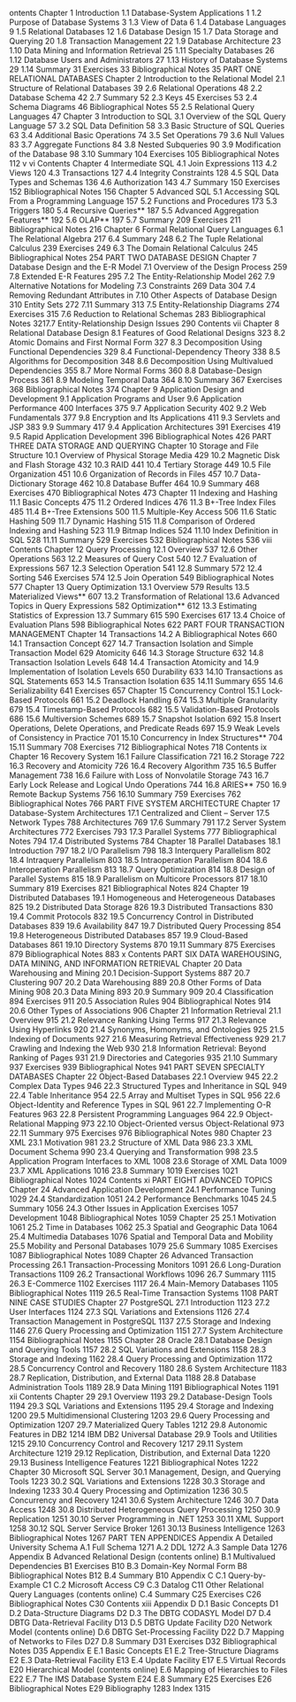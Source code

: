 ontents
Chapter 1 Introduction
1.1 Database-System Applications 1
1.2 Purpose of Database Systems 3
1.3 View of Data 6
1.4 Database Languages 9
1.5 Relational Databases 12
1.6 Database Design 15
1.7 Data Storage and Querying 20
1.8 Transaction Management 22
1.9 Database Architecture 23
1.10 Data Mining and Information
Retrieval 25
1.11 Specialty Databases 26
1.12 Database Users and Administrators 27
1.13 History of Database Systems 29
1.14 Summary 31
Exercises 33
Bibliographical Notes 35
PART ONE RELATIONAL DATABASES
Chapter 2 Introduction to the Relational Model
2.1 Structure of Relational Databases 39
2.6 Relational Operations 48
2.2 Database Schema 42
2.7 Summary 52
2.3 Keys 45
Exercises 53
2.4 Schema Diagrams 46
Bibliographical Notes 55
2.5 Relational Query Languages 47
Chapter 3 Introduction to SQL
3.1 Overview of the SQL Query
Language 57
3.2 SQL Data Definition 58
3.3 Basic Structure of SQL Queries 63
3.4 Additional Basic Operations 74
3.5 Set Operations 79
3.6 Null Values 83
3.7 Aggregate Functions 84
3.8 Nested Subqueries 90
3.9 Modification of the Database 98
3.10 Summary 104
Exercises 105
Bibliographical Notes 112
v
vi Contents
Chapter 4 Intermediate SQL
4.1 Join Expressions 113
4.2 Views 120
4.3 Transactions 127
4.4 Integrity Constraints 128
4.5 SQL Data Types and Schemas 136
4.6 Authorization 143
4.7 Summary 150
Exercises 152
Bibliographical Notes 156
Chapter 5 Advanced SQL
5.1 Accessing SQL From a Programming
Language 157
5.2 Functions and Procedures 173
5.3 Triggers 180
5.4 Recursive Queries** 187
5.5 Advanced Aggregation Features** 192
5.6 OLAP** 197
5.7 Summary 209
Exercises 211
Bibliographical Notes 216
Chapter 6 Formal Relational Query Languages
6.1 The Relational Algebra 217
6.4 Summary 248
6.2 The Tuple Relational Calculus 239
Exercises 249
6.3 The Domain Relational Calculus 245
Bibliographical Notes 254
PART TWO DATABASE DESIGN
Chapter 7 Database Design and the E-R Model
7.1 Overview of the Design Process 259
7.8 Extended E-R Features 295
7.2 The Entity-Relationship Model 262
7.9 Alternative Notations for Modeling
7.3 Constraints 269
Data 304
7.4 Removing Redundant Attributes in
7.10 Other Aspects of Database Design 310
Entity Sets 272
7.11 Summary 313
7.5 Entity-Relationship Diagrams 274
Exercises 315
7.6 Reduction to Relational Schemas 283
Bibliographical Notes 3217.7 Entity-Relationship Design Issues 290
Contents vii
Chapter 8 Relational Database Design
8.1 Features of Good Relational
Designs 323
8.2 Atomic Domains and First Normal
Form 327
8.3 Decomposition Using Functional
Dependencies 329
8.4 Functional-Dependency Theory 338
8.5 Algorithms for Decomposition 348
8.6 Decomposition Using Multivalued
Dependencies 355
8.7 More Normal Forms 360
8.8 Database-Design Process 361
8.9 Modeling Temporal Data 364
8.10 Summary 367
Exercises 368
Bibliographical Notes 374
Chapter 9 Application Design and Development
9.1 Application Programs and User
9.6 Application Performance 400
Interfaces 375
9.7 Application Security 402
9.2 Web Fundamentals 377
9.8 Encryption and Its Applications 411
9.3 Servlets and JSP 383
9.9 Summary 417
9.4 Application Architectures 391
Exercises 419
9.5 Rapid Application Development 396
Bibliographical Notes 426
PART THREE DATA STORAGE AND QUERYING
Chapter 10 Storage and File Structure
10.1 Overview of Physical Storage
Media 429
10.2 Magnetic Disk and Flash Storage 432
10.3 RAID 441
10.4 Tertiary Storage 449
10.5 File Organization 451
10.6 Organization of Records in Files 457
10.7 Data-Dictionary Storage 462
10.8 Database Buffer 464
10.9 Summary 468
Exercises 470
Bibliographical Notes 473
Chapter 11 Indexing and Hashing
11.1 Basic Concepts 475
11.2 Ordered Indices 476
11.3 B+-Tree Index Files 485
11.4 B+-Tree Extensions 500
11.5 Multiple-Key Access 506
11.6 Static Hashing 509
11.7 Dynamic Hashing 515
11.8 Comparison of Ordered Indexing and
Hashing 523
11.9 Bitmap Indices 524
11.10 Index Definition in SQL 528
11.11 Summary 529
Exercises 532
Bibliographical Notes 536
viii Contents
Chapter 12 Query Processing
12.1 Overview 537
12.6 Other Operations 563
12.2 Measures of Query Cost 540
12.7 Evaluation of Expressions 567
12.3 Selection Operation 541
12.8 Summary 572
12.4 Sorting 546
Exercises 574
12.5 Join Operation 549
Bibliographical Notes 577
Chapter 13 Query Optimization
13.1 Overview 579
Results 13.5 Materialized Views** 607
13.2 Transformation of Relational
13.6 Advanced Topics in Query
Expressions 582
Optimization** 612
13.3 Estimating Statistics of Expression
13.7 Summary 615
590
Exercises 617
13.4 Choice of Evaluation Plans 598
Bibliographical Notes 622
PART FOUR TRANSACTION MANAGEMENT
Chapter 14 Transactions
14.2 A Bibliographical Notes 660
14.1 Transaction Concept 627
14.7 Transaction Isolation and
Simple Transaction Model 629
Atomicity 646
14.3 Storage Structure 632
14.8 Transaction Isolation Levels 648
14.4 Transaction Atomicity and
14.9 Implementation of Isolation Levels 650
Durability 633
14.10 Transactions as SQL Statements 653
14.5 Transaction Isolation 635
14.11 Summary 655
14.6 Serializability 641
Exercises 657
Chapter 15 Concurrency Control
15.1 Lock-Based Protocols 661
15.2 Deadlock Handling 674
15.3 Multiple Granularity 679
15.4 Timestamp-Based Protocols 682
15.5 Validation-Based Protocols 686
15.6 Multiversion Schemes 689
15.7 Snapshot Isolation 692
15.8 Insert Operations, Delete Operations,
and Predicate Reads 697
15.9 Weak Levels of Consistency in
Practice 701
15.10 Concurrency in Index Structures** 704
15.11 Summary 708
Exercises 712
Bibliographical Notes 718
Contents ix
Chapter 16 Recovery System
16.1 Failure Classification 721
16.2 Storage 722
16.3 Recovery and Atomicity 726
16.4 Recovery Algorithm 735
16.5 Buffer Management 738
16.6 Failure with Loss of Nonvolatile
Storage 743
16.7 Early Lock Release and Logical Undo
Operations 744
16.8 ARIES** 750
16.9 Remote Backup Systems 756
16.10 Summary 759
Exercises 762
Bibliographical Notes 766
PART FIVE SYSTEM ARCHITECTURE
Chapter 17 Database-System Architectures
17.1 Centralized and Client – Server
17.5 Network Types 788
Architectures 769
17.6 Summary 791
17.2 Server System Architectures 772
Exercises 793
17.3 Parallel Systems 777
Bibliographical Notes 794
17.4 Distributed Systems 784
Chapter 18 Parallel Databases
18.1 Introduction 797
18.2 I/O Parallelism 798
18.3 Interquery Parallelism 802
18.4 Intraquery Parallelism 803
18.5 Intraoperation Parallelism 804
18.6 Interoperation Parallelism 813
18.7 Query Optimization 814
18.8 Design of Parallel Systems 815
18.9 Parallelism on Multicore
Processors 817
18.10 Summary 819
Exercises 821
Bibliographical Notes 824
Chapter 19 Distributed Databases
19.1 Homogeneous and Heterogeneous
Databases 825
19.2 Distributed Data Storage 826
19.3 Distributed Transactions 830
19.4 Commit Protocols 832
19.5 Concurrency Control in Distributed
Databases 839
19.6 Availability 847
19.7 Distributed Query Processing 854
19.8 Heterogeneous Distributed
Databases 857
19.9 Cloud-Based Databases 861
19.10 Directory Systems 870
19.11 Summary 875
Exercises 879
Bibliographical Notes 883
x Contents
PART SIX DATA WAREHOUSING, DATA
MINING, AND INFORMATION RETRIEVAL
Chapter 20 Data Warehousing and Mining
20.1 Decision-Support Systems 887
20.7 Clustering 907
20.2 Data Warehousing 889
20.8 Other Forms of Data Mining 908
20.3 Data Mining 893
20.9 Summary 909
20.4 Classification 894
Exercises 911
20.5 Association Rules 904
Bibliographical Notes 914
20.6 Other Types of Associations 906
Chapter 21 Information Retrieval
21.1 Overview 915
21.2 Relevance Ranking Using Terms 917
21.3 Relevance Using Hyperlinks 920
21.4 Synonyms, Homonyms, and
Ontologies 925
21.5 Indexing of Documents 927
21.6 Measuring Retrieval Effectiveness 929
21.7 Crawling and Indexing the Web 930
21.8 Information Retrieval: Beyond Ranking
of Pages 931
21.9 Directories and Categories 935
21.10 Summary 937
Exercises 939
Bibliographical Notes 941
PART SEVEN SPECIALTY DATABASES
Chapter 22 Object-Based Databases
22.1 Overview 945
22.2 Complex Data Types 946
22.3 Structured Types and Inheritance in
SQL 949
22.4 Table Inheritance 954
22.5 Array and Multiset Types in SQL 956
22.6 Object-Identity and Reference Types in
SQL 961
22.7 Implementing O-R Features 963
22.8 Persistent Programming
Languages 964
22.9 Object-Relational Mapping 973
22.10 Object-Oriented versus
Object-Relational 973
22.11 Summary 975
Exercises 976
Bibliographical Notes 980
Chapter 23 XML
23.1 Motivation 981
23.2 Structure of XML Data 986
23.3 XML Document Schema 990
23.4 Querying and Transformation 998
23.5 Application Program Interfaces to
XML 1008
23.6 Storage of XML Data 1009
23.7 XML Applications 1016
23.8 Summary 1019
Exercises 1021
Bibliographical Notes 1024
Contents xi
PART EIGHT ADVANCED TOPICS
Chapter 24 Advanced Application Development
24.1 Performance Tuning 1029
24.4 Standardization 1051
24.2 Performance Benchmarks 1045
24.5 Summary 1056
24.3 Other Issues in Application
Exercises 1057
Development 1048
Bibliographical Notes 1059
Chapter 25 25.1 Motivation 1061
25.2 Time in Databases 1062
25.3 Spatial and Geographic Data 1064
25.4 Multimedia Databases 1076
Spatial and Temporal Data and Mobility
25.5 Mobility and Personal Databases 1079
25.6 Summary 1085
Exercises 1087
Bibliographical Notes 1089
Chapter 26 Advanced Transaction Processing
26.1 Transaction-Processing Monitors 1091
26.6 Long-Duration Transactions 1109
26.2 Transactional Workflows 1096
26.7 Summary 1115
26.3 E-Commerce 1102
Exercises 1117
26.4 Main-Memory Databases 1105
Bibliographical Notes 1119
26.5 Real-Time Transaction Systems 1108
PART NINE CASE STUDIES
Chapter 27 PostgreSQL
27.1 Introduction 1123
27.2 User Interfaces 1124
27.3 SQL Variations and Extensions 1126
27.4 Transaction Management in
PostgreSQL 1137
27.5 Storage and Indexing 1146
27.6 Query Processing and
Optimization 1151
27.7 System Architecture 1154
Bibliographical Notes 1155
Chapter 28 Oracle
28.1 Database Design and Querying
Tools 1157
28.2 SQL Variations and Extensions 1158
28.3 Storage and Indexing 1162
28.4 Query Processing and
Optimization 1172
28.5 Concurrency Control and
Recovery 1180
28.6 System Architecture 1183
28.7 Replication, Distribution, and External
Data 1188
28.8 Database Administration Tools 1189
28.9 Data Mining 1191
Bibliographical Notes 1191
xii Contents
Chapter 29 29.1 Overview 1193
29.2 Database-Design Tools 1194
29.3 SQL Variations and Extensions 1195
29.4 Storage and Indexing 1200
29.5 Multidimensional Clustering 1203
29.6 Query Processing and
Optimization 1207
29.7 Materialized Query Tables 1212
29.8 Autonomic Features in DB2 1214
IBM DB2 Universal Database
29.9 Tools and Utilities 1215
29.10 Concurrency Control and
Recovery 1217
29.11 System Architecture 1219
29.12 Replication, Distribution, and External
Data 1220
29.13 Business Intelligence Features 1221
Bibliographical Notes 1222
Chapter 30 Microsoft SQL Server
30.1 Management, Design, and Querying
Tools 1223
30.2 SQL Variations and Extensions 1228
30.3 Storage and Indexing 1233
30.4 Query Processing and
Optimization 1236
30.5 Concurrency and Recovery 1241
30.6 System Architecture 1246
30.7 Data Access 1248
30.8 Distributed Heterogeneous Query
Processing 1250
30.9 Replication 1251
30.10 Server Programming in .NET 1253
30.11 XML Support 1258
30.12 SQL Server Service Broker 1261
30.13 Business Intelligence 1263
Bibliographical Notes 1267
PART TEN APPENDICES
Appendix A Detailed University Schema
A.1 Full Schema 1271
A.2 DDL 1272
A.3 Sample Data 1276
Appendix B Advanced Relational Design (contents online)
B.1 Multivalued Dependencies B1
Exercises B10
B.3 Domain-Key Normal Form B8
Bibliographical Notes B12
B.4 Summary B10
Appendix C C.1 Query-by-Example C1
C.2 Microsoft Access C9
C.3 Datalog C11
Other Relational Query Languages (contents online)
C.4 Summary C25
Exercises C26
Bibliographical Notes C30
Contents xiii
Appendix D D.1 Basic Concepts D1
D.2 Data-Structure Diagrams D2
D.3 The DBTG CODASYL Model D7
D.4 DBTG Data-Retrieval Facility D13
D.5 DBTG Update Facility D20
Network Model (contents online)
D.6 DBTG Set-Processing Facility D22
D.7 Mapping of Networks to Files D27
D.8 Summary D31
Exercises D32
Bibliographical Notes D35
Appendix E E.1 Basic Concepts E1
E.2 Tree-Structure Diagrams E2
E.3 Data-Retrieval Facility E13
E.4 Update Facility E17
E.5 Virtual Records E20
Hierarchical Model (contents online)
E.6 Mapping of Hierarchies to Files E22
E.7 The IMS Database System E24
E.8 Summary E25
Exercises E26
Bibliographical Notes E29
Bibliography 1283
Index 1315